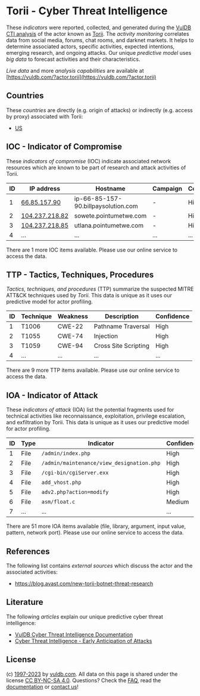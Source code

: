 # Torii - Cyber Threat Intelligence

These _indicators_ were reported, collected, and generated during the [VulDB CTI analysis](https://vuldb.com/?kb.cti) of the actor known as [Torii](https://vuldb.com/?actor.torii). The _activity monitoring_ correlates data from social media, forums, chat rooms, and darknet markets. It helps to determine associated actors, specific activities, expected intentions, emerging research, and ongoing attacks. Our unique _predictive model_ uses _big data_ to forecast activities and their characteristics.

_Live data_ and more _analysis capabilities_ are available at [https://vuldb.com/?actor.torii](https://vuldb.com/?actor.torii)

## Countries

These _countries_ are directly (e.g. origin of attacks) or indirectly (e.g. access by proxy) associated with Torii:

* [US](https://vuldb.com/?country.us)

## IOC - Indicator of Compromise

These _indicators of compromise_ (IOC) indicate associated network resources which are known to be part of research and attack activities of Torii.

ID | IP address | Hostname | Campaign | Confidence
-- | ---------- | -------- | -------- | ----------
1 | [66.85.157.90](https://vuldb.com/?ip.66.85.157.90) | ip-66-85-157-90.billpaysolution.com | - | High
2 | [104.237.218.82](https://vuldb.com/?ip.104.237.218.82) | sowete.pointumetwe.com | - | High
3 | [104.237.218.85](https://vuldb.com/?ip.104.237.218.85) | utlana.pointumetwe.com | - | High
4 | ... | ... | ... | ...

There are 1 more IOC items available. Please use our online service to access the data.

## TTP - Tactics, Techniques, Procedures

_Tactics, techniques, and procedures_ (TTP) summarize the suspected MITRE ATT&CK techniques used by _Torii_. This data is unique as it uses our predictive model for actor profiling.

ID | Technique | Weakness | Description | Confidence
-- | --------- | -------- | ----------- | ----------
1 | T1006 | CWE-22 | Pathname Traversal | High
2 | T1055 | CWE-74 | Injection | High
3 | T1059 | CWE-94 | Cross Site Scripting | High
4 | ... | ... | ... | ...

There are 9 more TTP items available. Please use our online service to access the data.

## IOA - Indicator of Attack

These _indicators of attack_ (IOA) list the potential fragments used for technical activities like reconnaissance, exploitation, privilege escalation, and exfiltration by Torii. This data is unique as it uses our predictive model for actor profiling.

ID | Type | Indicator | Confidence
-- | ---- | --------- | ----------
1 | File | `/admin/index.php` | High
2 | File | `/admin/maintenance/view_designation.php` | High
3 | File | `/cgi-bin/cgiServer.exx` | High
4 | File | `add_vhost.php` | High
5 | File | `adv2.php?action=modify` | High
6 | File | `asm/float.c` | Medium
7 | ... | ... | ...

There are 51 more IOA items available (file, library, argument, input value, pattern, network port). Please use our online service to access the data.

## References

The following list contains _external sources_ which discuss the actor and the associated activities:

* https://blog.avast.com/new-torii-botnet-threat-research

## Literature

The following _articles_ explain our unique predictive cyber threat intelligence:

* [VulDB Cyber Threat Intelligence Documentation](https://vuldb.com/?kb.cti)
* [Cyber Threat Intelligence - Early Anticipation of Attacks](https://www.scip.ch/en/?labs.20201022)

## License

(c) [1997-2023](https://vuldb.com/?kb.changelog) by [vuldb.com](https://vuldb.com/?kb.about). All data on this page is shared under the license [CC BY-NC-SA 4.0](https://creativecommons.org/licenses/by-nc-sa/4.0/). Questions? Check the [FAQ](https://vuldb.com/?kb.faq), read the [documentation](https://vuldb.com/?kb) or [contact us](https://vuldb.com/?contact)!
